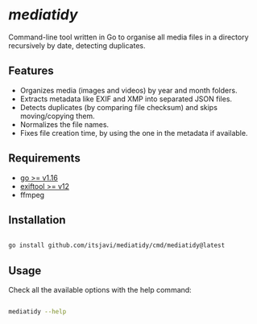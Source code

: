 # _mediatidy_

Command-line tool written in Go to organise all media files in a directory recursively by date, detecting duplicates.

## Features

- Organizes media (images and videos) by year and month folders.
- Extracts metadata like EXIF and XMP into separated JSON files.
- Detects duplicates (by comparing file checksum) and skips moving/copying them.
- Normalizes the file names.
- Fixes file creation time, by using the one in the metadata if available.

## Requirements

- [go >= v1.16](https://github.com/golang/go)
- [exiftool >= v12](https://github.com/exiftool/exiftool)
- ffmpeg


## Installation

```bash

go install github.com/itsjavi/mediatidy/cmd/mediatidy@latest

```

## Usage

Check all the available options with the help command:

```bash

mediatidy --help

```
